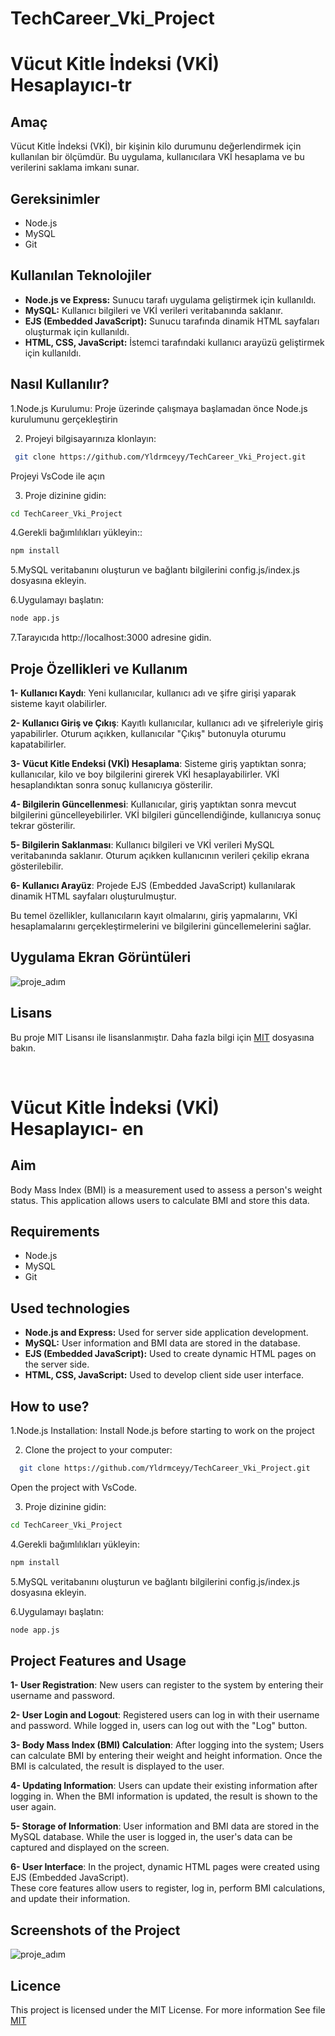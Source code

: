 # TechCareer_Vki_Project
# Vücut Kitle İndeksi (VKİ) Hesaplayıcı-tr
## Amaç
Vücut Kitle İndeksi (VKİ), bir kişinin kilo durumunu değerlendirmek için kullanılan bir ölçümdür. Bu uygulama, kullanıcılara VKİ hesaplama ve bu verilerini saklama imkanı sunar.

## Gereksinimler
- Node.js
- MySQL
- Git

## Kullanılan Teknolojiler

- **Node.js ve Express:** Sunucu tarafı uygulama geliştirmek için kullanıldı.
- **MySQL:** Kullanıcı bilgileri ve VKİ verileri veritabanında saklanır.
- **EJS (Embedded JavaScript):** Sunucu tarafında dinamik HTML sayfaları oluşturmak için kullanıldı.
- **HTML, CSS, JavaScript:** İstemci tarafındaki kullanıcı arayüzü geliştirmek için kullanıldı.

## Nasıl Kullanılır?
1.Node.js Kurulumu:
Proje üzerinde çalışmaya başlamadan önce Node.js kurulumunu gerçekleştirin

2. Projeyi bilgisayarınıza klonlayın:
```sh 
 git clone https://github.com/Yldrmceyy/TechCareer_Vki_Project.git
 ````
Projeyi VsCode ile açın

3. Proje dizinine gidin:
  ```sh 
cd TechCareer_Vki_Project
   ````
4.Gerekli bağımlılıkları yükleyin::
   ```sh 
   npm install
   ````
5.MySQL veritabanını oluşturun ve bağlantı bilgilerini config.js/index.js dosyasına ekleyin.

6.Uygulamayı başlatın:
   ```sh 
   node app.js 
   ````
7.Tarayıcıda http://localhost:3000 adresine gidin.

## Proje Özellikleri ve Kullanım

**1- Kullanıcı Kaydı**:
Yeni kullanıcılar, kullanıcı adı ve şifre girişi yaparak sisteme kayıt olabilirler.

**2- Kullanıcı Giriş ve Çıkış**:
Kayıtlı kullanıcılar, kullanıcı adı ve şifreleriyle giriş yapabilirler.
Oturum açıkken, kullanıcılar "Çıkış" butonuyla oturumu kapatabilirler.

**3- Vücut Kitle Endeksi (VKİ) Hesaplama**:
Sisteme giriş yaptıktan sonra; kullanıcılar, kilo ve boy bilgilerini girerek VKİ hesaplayabilirler.
VKİ hesaplandıktan sonra sonuç kullanıcıya gösterilir.

**4- Bilgilerin Güncellenmesi**:
Kullanıcılar, giriş yaptıktan sonra mevcut bilgilerini güncelleyebilirler.
VKİ bilgileri güncellendiğinde, kullanıcıya sonuç tekrar gösterilir.

**5- Bilgilerin Saklanması**:
Kullanıcı bilgileri ve VKİ verileri MySQL veritabanında saklanır.
Oturum açıkken kullanıcının verileri çekilip ekrana gösterilebilir.

**6- Kullanıcı Arayüz**:
Projede EJS (Embedded JavaScript) kullanılarak dinamik HTML sayfaları oluşturulmuştur.
<br>


Bu temel özellikler, kullanıcıların kayıt olmalarını, giriş yapmalarını, VKİ hesaplamalarını gerçekleştirmelerini ve bilgilerini güncellemelerini sağlar.

## Uygulama Ekran Görüntüleri
![proje_adım](https://github.com/Yldrmceyy/TechCareer_Vki_Project/assets/106755050/2071a00a-0ced-4d2b-a8bf-769c6c5057a8)

## Lisans
Bu proje MIT Lisansı ile lisanslanmıştır. Daha fazla bilgi için 
[MIT](LICENSE)
dosyasına bakın.

<br>

# Vücut Kitle İndeksi (VKİ) Hesaplayıcı- en
## Aim
Body Mass Index (BMI) is a measurement used to assess a person's weight status. This application allows users to calculate BMI and store this data.

## Requirements
- Node.js
- MySQL
- Git

## Used technologies

- **Node.js and Express:** Used for server side application development.
- **MySQL:** User information and BMI data are stored in the database.
- **EJS (Embedded JavaScript):** Used to create dynamic HTML pages on the server side.
- **HTML, CSS, JavaScript:** Used to develop client side user interface.

## How to use?
1.Node.js Installation:
Install Node.js before starting to work on the project

2. Clone the project to your computer:
```sh
  git clone https://github.com/Yldrmceyy/TechCareer_Vki_Project.git
  ````
Open the project with VsCode.

3. Proje dizinine gidin:
  ```sh 
cd TechCareer_Vki_Project
   ````

4.Gerekli bağımlılıkları yükleyin:
   ```sh 
   npm install
   ````

5.MySQL veritabanını oluşturun ve bağlantı bilgilerini config.js/index.js dosyasına ekleyin.


6.Uygulamayı başlatın:
   ```sh 
   node app.js 
   ````

## Project Features and Usage

**1- User Registration**:
New users can register to the system by entering their username and password.

**2- User Login and Logout**:
Registered users can log in with their username and password.
While logged in, users can log out with the "Log" button.

**3- Body Mass Index (BMI) Calculation**:
After logging into the system; Users can calculate BMI by entering their weight and height information.
Once the BMI is calculated, the result is displayed to the user.

**4- Updating Information**:
Users can update their existing information after logging in.
When the BMI information is updated, the result is shown to the user again.

**5- Storage of Information**:
User information and BMI data are stored in the MySQL database.
While the user is logged in, the user's data can be captured and displayed on the screen.

**6- User Interface**:
In the project, dynamic HTML pages were created using EJS (Embedded JavaScript).
<br>
These core features allow users to register, log in, perform BMI calculations, and update their information.

## Screenshots of the Project
![proje_adım](https://github.com/Yldrmceyy/TechCareer_Vki_Project/assets/106755050/2071a00a-0ced-4d2b-a8bf-769c6c5057a8)

## Licence
This project is licensed under the MIT License. For more information
See file [MIT](LICENSE)
